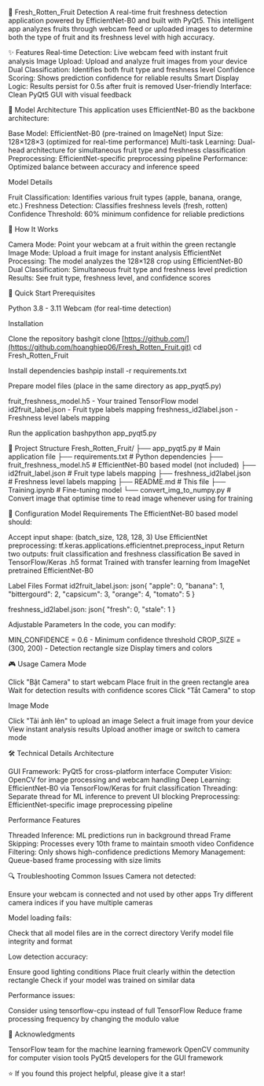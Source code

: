 🍎 Fresh_Rotten_Fruit Detection
A real-time fruit freshness detection application powered by EfficientNet-B0 and built with PyQt5. This intelligent app analyzes fruits through webcam feed or uploaded images to determine both the type of fruit and its freshness level with high accuracy.


✨ Features
Real-time Detection: Live webcam feed with instant fruit analysis
Image Upload: Upload and analyze fruit images from your device
Dual Classification: Identifies both fruit type and freshness level
Confidence Scoring: Shows prediction confidence for reliable results
Smart Display Logic: Results persist for 0.5s after fruit is removed
User-friendly Interface: Clean PyQt5 GUI with visual feedback

🧠 Model Architecture
This application uses EfficientNet-B0 as the backbone architecture:

Base Model: EfficientNet-B0 (pre-trained on ImageNet)
Input Size: 128×128×3 (optimized for real-time performance)
Multi-task Learning: Dual-head architecture for simultaneous fruit type and freshness classification
Preprocessing: EfficientNet-specific preprocessing pipeline
Performance: Optimized balance between accuracy and inference speed

Model Details

Fruit Classification: Identifies various fruit types (apple, banana, orange, etc.)
Freshness Detection: Classifies freshness levels (fresh, rotten)
Confidence Threshold: 60% minimum confidence for reliable predictions

🎯 How It Works

Camera Mode: Point your webcam at a fruit within the green rectangle
Image Mode: Upload a fruit image for instant analysis
EfficientNet Processing: The model analyzes the 128×128 crop using EfficientNet-B0
Dual Classification: Simultaneous fruit type and freshness level prediction
Results: See fruit type, freshness level, and confidence scores

🚀 Quick Start
Prerequisites

Python 3.8 - 3.11
Webcam (for real-time detection)

Installation

Clone the repository
bashgit clone [https://github.com/](https://github.com/hoanghiep06/Fresh_Rotten_Fruit.git)
cd Fresh_Rotten_Fruit

Install dependencies
bashpip install -r requirements.txt

Prepare model files (place in the same directory as app_pyqt5.py)

fruit_freshness_model.h5 - Your trained TensorFlow model
id2fruit_label.json - Fruit type labels mapping
freshness_id2label.json - Freshness level labels mapping


Run the application
bashpython app_pyqt5.py


📁 Project Structure
Fresh_Rotten_Fruit/
├── app_pyqt5.py              # Main application file
├── requirements.txt          # Python dependencies
├── fruit_freshness_model.h5  # EfficientNet-B0 based model (not included)
├── id2fruit_label.json       # Fruit type labels mapping
├── freshness_id2label.json   # Freshness level labels mapping
├── README.md                 # This file
├── Training.ipynb            # Fine-tuning model
└── convert_img_to_numpy.py   # Convert image that optimise time to read image whenever using for training   
       
🔧 Configuration
Model Requirements
The EfficientNet-B0 based model should:

Accept input shape: (batch_size, 128, 128, 3)
Use EfficientNet preprocessing: tf.keras.applications.efficientnet.preprocess_input
Return two outputs: fruit classification and freshness classification
Be saved in TensorFlow/Keras .h5 format
Trained with transfer learning from ImageNet pretrained EfficientNet-B0

Label Files Format
id2fruit_label.json:
json{
    "apple": 0,
    "banana": 1, 
    "bittergourd": 2, 
    "capsicum": 3, 
    "orange": 4, 
    "tomato": 5
}

freshness_id2label.json:
json{
    "fresh": 0,
    "stale": 1
}

Adjustable Parameters
In the code, you can modify:

MIN_CONFIDENCE = 0.6 - Minimum confidence threshold
CROP_SIZE = (300, 200) - Detection rectangle size
Display timers and colors

🎮 Usage
Camera Mode

Click "Bật Camera" to start webcam
Place fruit in the green rectangle area
Wait for detection results with confidence scores
Click "Tắt Camera" to stop

Image Mode

Click "Tải ảnh lên" to upload an image
Select a fruit image from your device
View instant analysis results
Upload another image or switch to camera mode

🛠️ Technical Details
Architecture

GUI Framework: PyQt5 for cross-platform interface
Computer Vision: OpenCV for image processing and webcam handling
Deep Learning: EfficientNet-B0 via TensorFlow/Keras for fruit classification
Threading: Separate thread for ML inference to prevent UI blocking
Preprocessing: EfficientNet-specific image preprocessing pipeline

Performance Features

Threaded Inference: ML predictions run in background thread
Frame Skipping: Processes every 10th frame to maintain smooth video
Confidence Filtering: Only shows high-confidence predictions
Memory Management: Queue-based frame processing with size limits

🔍 Troubleshooting
Common Issues
Camera not detected:

Ensure your webcam is connected and not used by other apps
Try different camera indices if you have multiple cameras

Model loading fails:

Check that all model files are in the correct directory
Verify model file integrity and format

Low detection accuracy:

Ensure good lighting conditions
Place fruit clearly within the detection rectangle
Check if your model was trained on similar data

Performance issues:

Consider using tensorflow-cpu instead of full TensorFlow
Reduce frame processing frequency by changing the modulo value


🙏 Acknowledgments

TensorFlow team for the machine learning framework
OpenCV community for computer vision tools
PyQt5 developers for the GUI framework

⭐ If you found this project helpful, please give it a star!
